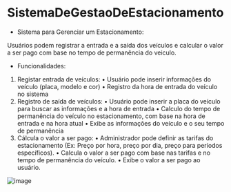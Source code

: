 # SistemaDeGestaoDeEstacionamento
- Sistema para Gerenciar um Estacionamento: 

Usuários podem registrar a entrada e a saída dos veículos e calcular 
o valor a ser pago com base no tempo de permanência do veiculo.

- Funcionalidades:

1. Registar entrada de veículos:
  • Usuário pode inserir informações do veículo (placa, modelo e cor)
  • Registro da hora de entrada do veículo no sistema
2. Registro de saída de veículos:
  • Usuário pode inserir a placa do veículo para buscar as informações e a hora de entrada
  • Calculo do tempo de permanência do veículo no estacionamento, com base na hora de entrada e na hora atual
  • Exibe as informações do veículo e o seu tempo de permanência
3. Cálcula o valor a ser pago:
  • Administrador pode definir as tarifas do estacionamento (Ex: Preço 
    por hora, preço por dia, preço para períodos específicos).
  • Calcula o valor a ser pago com base nas tarifas e no tempo de permanência do veículo.
  • Exibe o valor a ser pago ao usuário.

![image](https://github.com/liane-heidemann/SistemaDeGestaoDeEstacionamento/assets/54177181/41b9ea5f-1afb-4a8e-8ed9-b777ab60d2eb)
